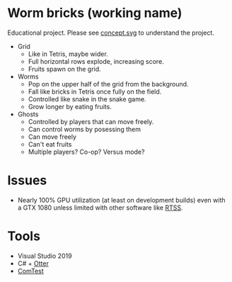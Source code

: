 # Worm bricks (working name)
Educational project. Please see [concept.svg](https://raw.githubusercontent.com/anvemaha/worm-bricks/master/concept.svg) to understand the project.
- Grid
    - Like in Tetris, maybe wider.
    - Full horizontal rows explode, increasing score.
    - Fruits spawn on the grid.
- Worms
    - Pop on the upper half of the grid from the background.
    - Fall like bricks in Tetris once fully on the field.
    - Controlled like snake in the snake game.
    - Grow longer by eating fruits.
- Ghosts
    - Controlled by players that can move freely.
    - Can control worms by posessing them
    - Can move freely
    - Can't eat fruits
    - Multiple players? Co-op? Versus mode?

# Issues
- Nearly 100% GPU utilization (at least on development builds) even with a GTX 1080 unless limited with other software like [RTSS](https://www.guru3d.com/files-details/rtss-rivatuner-statistics-server-download.html).

# Tools
- Visual Studio 2019
- C# + [Otter](http://otter2d.com/)
- [ComTest](https://trac.cc.jyu.fi/projects/comtest/wiki/ComTestInEnglish) 